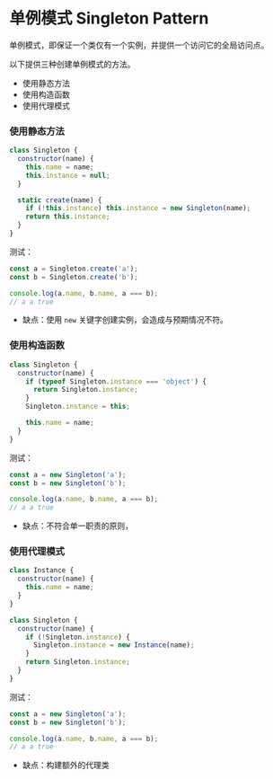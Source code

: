 
# 单例模式 Singleton Pattern

单例模式，即保证一个类仅有一个实例，并提供一个访问它的全局访问点。

以下提供三种创建单例模式的方法。

* 使用静态方法
* 使用构造函数
* 使用代理模式

### 使用静态方法

``` js
class Singleton {
  constructor(name) {
    this.name = name;
    this.instance = null;
  }

  static create(name) {
    if (!this.instance) this.instance = new Singleton(name);
    return this.instance;
  }
}
```

测试：

``` js
const a = Singleton.create('a');
const b = Singleton.create('b');

console.log(a.name, b.name, a === b);
// a a true
```

* 缺点：使用 `new` 关键字创建实例，会造成与预期情况不符。

### 使用构造函数

``` js
class Singleton {
  constructor(name) {
    if (typeof Singleton.instance === 'object') {
      return Singleton.instance;
    }
    Singleton.instance = this;

    this.name = name;
  }
}
```

测试：

``` js
const a = new Singleton('a');
const b = new Singleton('b');

console.log(a.name, b.name, a === b);
// a a true
```

* 缺点：不符合单一职责的原则，

### 使用代理模式

``` js
class Instance {
  constructor(name) {
    this.name = name;
  }
}

class Singleton {
  constructor(name) {
    if (!Singleton.instance) {
      Singleton.instance = new Instance(name);
    }
    return Singleton.instance;
  }
}
```

测试：

``` js
const a = new Singleton('a');
const b = new Singleton('b');

console.log(a.name, b.name, a === b);
// a a true
```

* 缺点：构建额外的代理类
